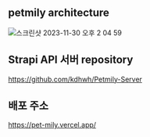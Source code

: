 ## petmily architecture
![스크린샷 2023-11-30 오후 2 04 59](https://github.com/kdhwh/Petmily-Refactoring/assets/130077264/cf615edb-1c16-4996-9969-0038ef317973)

## Strapi API 서버 repository
https://github.com/kdhwh/Petmily-Server

## 배포 주소
https://pet-mily.vercel.app/
